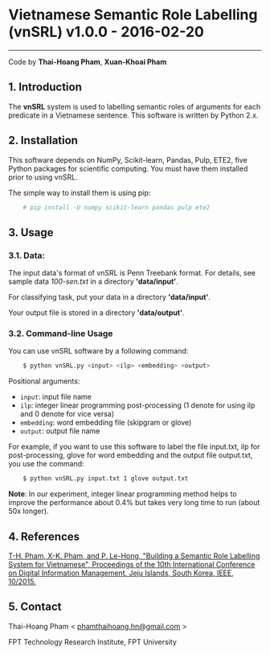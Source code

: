 # Vietnamese Semantic Role Labelling (vnSRL) v1.0.0 - 2016-02-20
-----------------------------------------------------------------
Code by **Thai-Hoang Pham**, **Xuan-Khoai Pham**

## 1. Introduction

The **vnSRL** system is used to labelling semantic roles of arguments for each predicate in a Vietnamese sentence. This software is written by Python 2.x.

## 2. Installation

This software depends on NumPy, Scikit-learn, Pandas, Pulp, ETE2, five Python packages for scientific computing. You must have them installed prior to using vnSRL.

The simple way to install them is using pip:

```sh
	# pip install -U numpy scikit-learn pandas pulp ete2
```

## 3. Usage

### 3.1. Data:

The input data's format of vnSRL is Penn Treebank format. For details, see sample data *100-sen.txt* in a directory **'data/input'**.

For classifying task, put your data in a directory **'data/input'**.

Your output file is stored in a directory **'data/output'**.

### 3.2. Command-line Usage

You can use vnSRL software by a following command:

```sh
	$ python vnSRL.py <input> <ilp> <embedding> <output>
```

Positional arguments:

* ``input``:       input file name
* ``ilp``:         integer linear programming post-processing (1 denote for using ilp and 0 denote for vice versa)
* ``embedding``:   word embedding file (skipgram or glove)
* ``output``:      output file name

For example, if you want to use this software to label the file input.txt, ilp for post-processing, glove for word embedding and the output file output.txt, you use the command:

```sh
	$ python vnSRL.py input.txt 1 glove output.txt
```

**Note**: In our experiment, integer linear programming method helps to improve the performance about 0.4% but takes very long time to run (about 50x longer).

## 4. References

[T-H. Pham, X-K. Pham, and P. Le-Hong, "Building a Semantic Role Labelling System for Vietnamese", Proceedings of the 10th International Conference on Digital Information Management, Jeju Islands, South Korea, IEEE, 10/2015.](http://ieeexplore.ieee.org/xpl/articleDetails.jsp?arnumber=7381877)

## 5. Contact

Thai-Hoang Pham < phamthaihoang.hn@gmail.com >

FPT Technology Research Institute, FPT University

